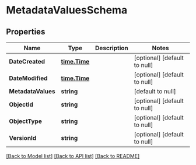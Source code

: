 # MetadataValuesSchema

## Properties
Name | Type | Description | Notes
------------ | ------------- | ------------- | -------------
**DateCreated** | [**time.Time**](time.Time.md) |  | [optional] [default to null]
**DateModified** | [**time.Time**](time.Time.md) |  | [optional] [default to null]
**MetadataValues** | **string** |  | [default to null]
**ObjectId** | **string** |  | [optional] [default to null]
**ObjectType** | **string** |  | [optional] [default to null]
**VersionId** | **string** |  | [optional] [default to null]

[[Back to Model list]](../README.md#documentation-for-models) [[Back to API list]](../README.md#documentation-for-api-endpoints) [[Back to README]](../README.md)


